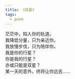 ```yaml
---
title: 《双星》
tags:
  - poem
---
```

茫茫中，陷入你的轨道。<br />
我降低分量，只为亲近你。<br />
我放慢步伐，只为陪伴你。<br />
我是你的行星？<br />
你是我的行星？<br />
亦或只能是双星？<br />
某一天的意外，终将让你远去……